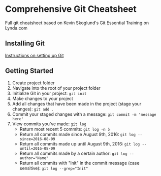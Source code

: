 # Comprehensive Git Cheatsheet
Full git cheatsheet based on Kevin Skoglund's Git Essential Training on Lynda.com

## Installing Git
[Instructions on setting up Git](https://help.github.com/articles/set-up-git/)

## Getting Started
1. Create project folder
2. Navigate into the root of your project folder
3. Initialize Git in your project: `git init`
4. Make changes to your project
5. Add all changes that have been made in the project (stage your changes): `git add .`
6. Commit your staged changes with a message: `git commit -m 'message here'`
7. View commits you've made: `git log`
     - Return most recent 5 commits: `git log -n 5`
     - Return all commits made since August 9th, 2016: `git log --since=2016-08-09`
     - Return all commits made up until August 9th, 2016: `git log --until=2016-08-09`
     - Return all commits made by a certain author: `git log --author="Name"`
     - Return all commits with "Init" in the commit message (case sensitive): `git log --grep="Init"`
